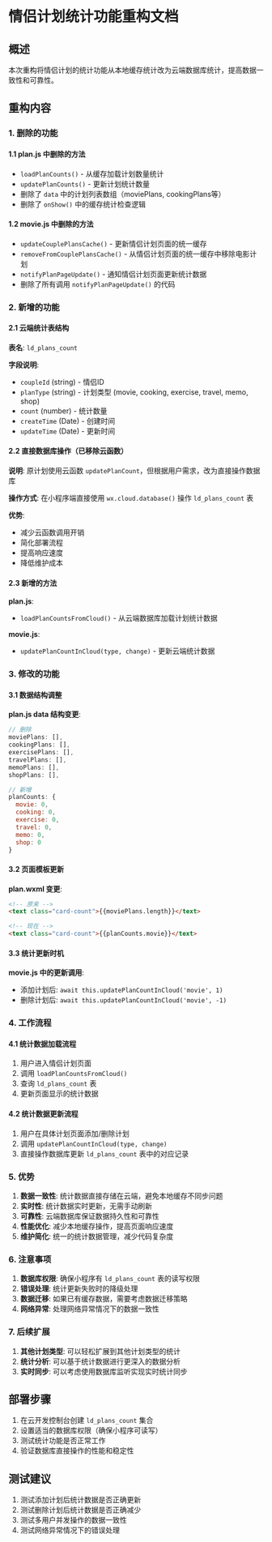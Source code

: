 # 情侣计划统计功能重构文档

## 概述
本次重构将情侣计划的统计功能从本地缓存统计改为云端数据库统计，提高数据一致性和可靠性。

## 重构内容

### 1. 删除的功能

#### 1.1 plan.js 中删除的方法
- `loadPlanCounts()` - 从缓存加载计划数量统计
- `updatePlanCounts()` - 更新计划统计数量
- 删除了 `data` 中的计划列表数组（moviePlans, cookingPlans等）
- 删除了 `onShow()` 中的缓存统计检查逻辑

#### 1.2 movie.js 中删除的方法
- `updateCouplePlansCache()` - 更新情侣计划页面的统一缓存
- `removeFromCouplePlansCache()` - 从情侣计划页面的统一缓存中移除电影计划
- `notifyPlanPageUpdate()` - 通知情侣计划页面更新统计数据
- 删除了所有调用 `notifyPlanPageUpdate()` 的代码

### 2. 新增的功能

#### 2.1 云端统计表结构
**表名**: `ld_plans_count`

**字段说明**:
- `coupleId` (string) - 情侣ID
- `planType` (string) - 计划类型 (movie, cooking, exercise, travel, memo, shop)
- `count` (number) - 统计数量
- `createTime` (Date) - 创建时间
- `updateTime` (Date) - 更新时间

#### 2.2 直接数据库操作（已移除云函数）
**说明**: 原计划使用云函数 `updatePlanCount`，但根据用户需求，改为直接操作数据库

**操作方式**: 在小程序端直接使用 `wx.cloud.database()` 操作 `ld_plans_count` 表

**优势**:
- 减少云函数调用开销
- 简化部署流程
- 提高响应速度
- 降低维护成本

#### 2.3 新增的方法

**plan.js**:
- `loadPlanCountsFromCloud()` - 从云端数据库加载计划统计数据

**movie.js**:
- `updatePlanCountInCloud(type, change)` - 更新云端统计数据

### 3. 修改的功能

#### 3.1 数据结构调整
**plan.js data 结构变更**:
```javascript
// 删除
moviePlans: [],
cookingPlans: [],
exercisePlans: [],
travelPlans: [],
memoPlans: [],
shopPlans: [],

// 新增
planCounts: {
  movie: 0,
  cooking: 0,
  exercise: 0,
  travel: 0,
  memo: 0,
  shop: 0
}
```

#### 3.2 页面模板更新
**plan.wxml 变更**:
```html
<!-- 原来 -->
<text class="card-count">{{moviePlans.length}}</text>

<!-- 现在 -->
<text class="card-count">{{planCounts.movie}}</text>
```

#### 3.3 统计更新时机
**movie.js 中的更新调用**:
- 添加计划后: `await this.updatePlanCountInCloud('movie', 1)`
- 删除计划后: `await this.updatePlanCountInCloud('movie', -1)`

### 4. 工作流程

#### 4.1 统计数据加载流程
1. 用户进入情侣计划页面
2. 调用 `loadPlanCountsFromCloud()`
3. 查询 `ld_plans_count` 表
4. 更新页面显示的统计数据

#### 4.2 统计数据更新流程
1. 用户在具体计划页面添加/删除计划
2. 调用 `updatePlanCountInCloud(type, change)`
3. 直接操作数据库更新 `ld_plans_count` 表中的对应记录

### 5. 优势

1. **数据一致性**: 统计数据直接存储在云端，避免本地缓存不同步问题
2. **实时性**: 统计数据实时更新，无需手动刷新
3. **可靠性**: 云端数据库保证数据持久性和可靠性
4. **性能优化**: 减少本地缓存操作，提高页面响应速度
5. **维护简化**: 统一的统计数据管理，减少代码复杂度

### 6. 注意事项

1. **数据库权限**: 确保小程序有 `ld_plans_count` 表的读写权限
2. **错误处理**: 统计更新失败时的降级处理
3. **数据迁移**: 如果已有缓存数据，需要考虑数据迁移策略
4. **网络异常**: 处理网络异常情况下的数据一致性

### 7. 后续扩展

1. **其他计划类型**: 可以轻松扩展到其他计划类型的统计
2. **统计分析**: 可以基于统计数据进行更深入的数据分析
3. **实时同步**: 可以考虑使用数据库监听实现实时统计同步

## 部署步骤

1. 在云开发控制台创建 `ld_plans_count` 集合
2. 设置适当的数据库权限（确保小程序可读写）
3. 测试统计功能是否正常工作
4. 验证数据库直接操作的性能和稳定性

## 测试建议

1. 测试添加计划后统计数据是否正确更新
2. 测试删除计划后统计数据是否正确减少
3. 测试多用户并发操作的数据一致性
4. 测试网络异常情况下的错误处理